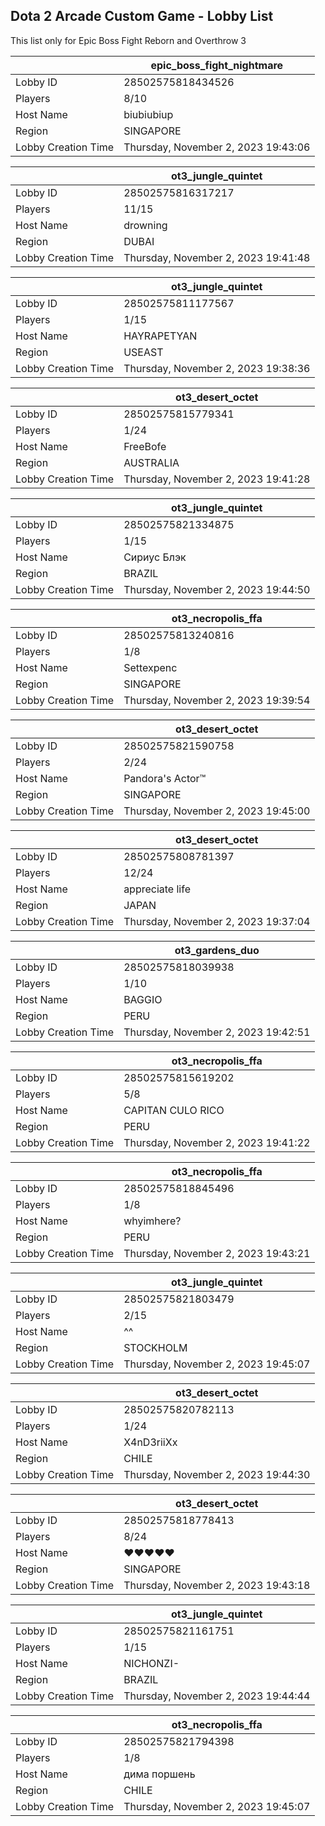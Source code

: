 ## Dota 2 Arcade Custom Game - Lobby List

This list only for Epic Boss Fight Reborn and Overthrow 3

|  | epic_boss_fight_nightmare |
| ------ | ------ |
| Lobby ID | 28502575818434526 |
| Players | 8/10 |
| Host Name | biubiubiup |
| Region | SINGAPORE |
| Lobby Creation Time | Thursday, November 2, 2023 19:43:06 |


|  | ot3_jungle_quintet |
| ------ | ------ |
| Lobby ID | 28502575816317217 |
| Players | 11/15 |
| Host Name | drowning |
| Region | DUBAI |
| Lobby Creation Time | Thursday, November 2, 2023 19:41:48 |


|  | ot3_jungle_quintet |
| ------ | ------ |
| Lobby ID | 28502575811177567 |
| Players | 1/15 |
| Host Name | HAYRAPETYAN |
| Region | USEAST |
| Lobby Creation Time | Thursday, November 2, 2023 19:38:36 |


|  | ot3_desert_octet |
| ------ | ------ |
| Lobby ID | 28502575815779341 |
| Players | 1/24 |
| Host Name | FreeBofe |
| Region | AUSTRALIA |
| Lobby Creation Time | Thursday, November 2, 2023 19:41:28 |


|  | ot3_jungle_quintet |
| ------ | ------ |
| Lobby ID | 28502575821334875 |
| Players | 1/15 |
| Host Name | Сириус Блэк |
| Region | BRAZIL |
| Lobby Creation Time | Thursday, November 2, 2023 19:44:50 |


|  | ot3_necropolis_ffa |
| ------ | ------ |
| Lobby ID | 28502575813240816 |
| Players | 1/8 |
| Host Name | Settexpenc |
| Region | SINGAPORE |
| Lobby Creation Time | Thursday, November 2, 2023 19:39:54 |


|  | ot3_desert_octet |
| ------ | ------ |
| Lobby ID | 28502575821590758 |
| Players | 2/24 |
| Host Name | Pandora's Actor™ |
| Region | SINGAPORE |
| Lobby Creation Time | Thursday, November 2, 2023 19:45:00 |


|  | ot3_desert_octet |
| ------ | ------ |
| Lobby ID | 28502575808781397 |
| Players | 12/24 |
| Host Name | appreciate life |
| Region | JAPAN |
| Lobby Creation Time | Thursday, November 2, 2023 19:37:04 |


|  | ot3_gardens_duo |
| ------ | ------ |
| Lobby ID | 28502575818039938 |
| Players | 1/10 |
| Host Name | BAGGIO |
| Region | PERU |
| Lobby Creation Time | Thursday, November 2, 2023 19:42:51 |


|  | ot3_necropolis_ffa |
| ------ | ------ |
| Lobby ID | 28502575815619202 |
| Players | 5/8 |
| Host Name | CAPITAN CULO RICO |
| Region | PERU |
| Lobby Creation Time | Thursday, November 2, 2023 19:41:22 |


|  | ot3_necropolis_ffa |
| ------ | ------ |
| Lobby ID | 28502575818845496 |
| Players | 1/8 |
| Host Name | whyimhere? |
| Region | PERU |
| Lobby Creation Time | Thursday, November 2, 2023 19:43:21 |


|  | ot3_jungle_quintet |
| ------ | ------ |
| Lobby ID | 28502575821803479 |
| Players | 2/15 |
| Host Name | ^^ |
| Region | STOCKHOLM |
| Lobby Creation Time | Thursday, November 2, 2023 19:45:07 |


|  | ot3_desert_octet |
| ------ | ------ |
| Lobby ID | 28502575820782113 |
| Players | 1/24 |
| Host Name | X4nD3riiXx |
| Region | CHILE |
| Lobby Creation Time | Thursday, November 2, 2023 19:44:30 |


|  | ot3_desert_octet |
| ------ | ------ |
| Lobby ID | 28502575818778413 |
| Players | 8/24 |
| Host Name | ♥♥♥♥♥ |
| Region | SINGAPORE |
| Lobby Creation Time | Thursday, November 2, 2023 19:43:18 |


|  | ot3_jungle_quintet |
| ------ | ------ |
| Lobby ID | 28502575821161751 |
| Players | 1/15 |
| Host Name | NICHONZI- |
| Region | BRAZIL |
| Lobby Creation Time | Thursday, November 2, 2023 19:44:44 |


|  | ot3_necropolis_ffa |
| ------ | ------ |
| Lobby ID | 28502575821794398 |
| Players | 1/8 |
| Host Name | дима поршень |
| Region | CHILE |
| Lobby Creation Time | Thursday, November 2, 2023 19:45:07 |


